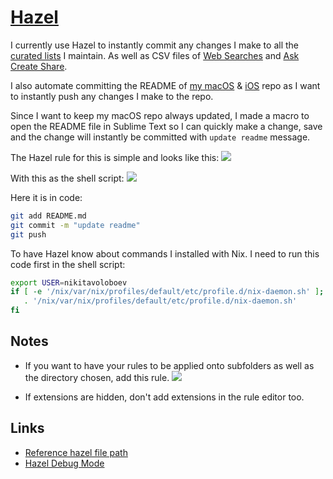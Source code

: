 # [Hazel](https://www.noodlesoft.com)
I currently use Hazel to instantly commit any changes I make to all the [curated lists](https://github.com/learn-anything/curated-lists#readme) I maintain. As well as CSV files of [Web Searches](https://github.com/nikitavoloboev/alfred-web-searches) and [Ask Create Share](https://github.com/nikitavoloboev/alfred-ask-create-share).

I also automate committing the README of [my macOS](https://github.com/nikitavoloboev/my-mac-os#readme) & [iOS](https://github.com/nikitavoloboev/my-ios#readme) repo as I want to instantly push any changes I make to the repo.

Since I want to keep my macOS repo always updated, I made a macro to open the README file in Sublime Text so I can quickly make a change, save and the change will instantly be committed with `update readme` message.

The Hazel rule for this is simple and looks like this:
![](https://i.imgur.com/EF3elcv.png)

With this as the shell script:
![](https://i.imgur.com/9FgVmxm.png)

Here it is in code:
```bash
git add README.md
git commit -m "update readme"
git push
```

To have Hazel know about commands I installed with Nix. I need to run this code first in the shell script:
```bash
export USER=nikitavoloboev
if [ -e '/nix/var/nix/profiles/default/etc/profile.d/nix-daemon.sh' ]; then
   . '/nix/var/nix/profiles/default/etc/profile.d/nix-daemon.sh'
fi

```

## Notes
- If you want to have your rules to be applied onto subfolders as well as the directory chosen, add this rule.
![](https://i.imgur.com/yPfhkBo.png)

- If extensions are hidden, don't add extensions in the rule editor too.

## Links
- [Reference hazel file path](https://forum.keyboardmaestro.com/t/reference-hazels-file-path/9138)
- [Hazel Debug Mode](https://www.noodlesoft.com/kb/hazel-debug-mode/)